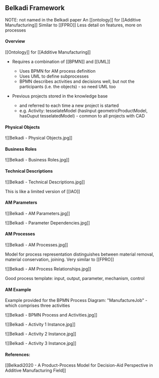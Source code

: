 ## Belkadi Framework

NOTE: not named in the Belkadi paper
An [[ontology]] for [[Additive Manufacturing]]
Similar to [[FPRO]]
Less detail on features, more on processes

#### Overview

[[Ontology]] for [[Additive Manufacturing]]

 - Requires a combination of [[BPMN]] and [[UML]]
	 - Uses BPMN for AM process definition
	 - Uses UML to define subprocesses
	 - BPMN describes activities and decisions well, but not the participants (i.e. the objects) - so need UML too

 - Previous projects stored in the knowledge base
	 - and referred to each time a new project is started
	 - e.g. Activity: tesselateModel (hasInput geometricProductModel, hasOuput tesselatedModel) - common to all projects with CAD


#### Physical Objects

![[Belkadi - Physical Objects.jpg]]


#### Business Roles

![[Belkadi - Business Roles.jpg]]


#### Technical Descriptions

![[Belkadi - Technical Descriptions.jpg]]

This is like a limited version of [[IAO]]

#### AM Parameters

![[Belkadi - AM Parameters.jpg]]

![[Belkadi - Parameter Dependencies.jpg]]


#### AM Processes

![[Belkadi - AM Processes.jpg]]

Model for process representation distinguishes between material removal, material conservation, joining. Very similar to [[FPRO]]

![[Belkadi - AM Process Relationships.jpg]]

Good process template: input, output, parameter, mechanism, control

#### AM Example

Example provided for the BPMN Process Diagram: "ManufactureJob" - which comprises three activities

![[Belkadi - BPMN Process and Activities.jpg]]

![[Belkadi - Activity 1 Instance.jpg]]

![[Belkadi - Activity 2 Instance.jpg]]

![[Belkadi - Activity 3 Instance.jpg]]



#### References:
[[Belkadi2020 - A Product-Process Model for Decision-Aid Perspective in Additive Manufacturing Field]]